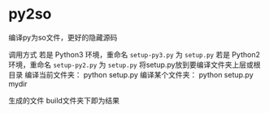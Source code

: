 # py2so
编译py为so文件，更好的隐藏源码

调用方式
  若是 Python3 环境，重命名 `setup-py3.py` 为 `setup.py`
  若是 Python2 环境，重命名 `setup-py2.py` 为 `setup.py`
  将setup.py放到要编译文件夹上层或根目录
  编译当前文件夹：
    python setup.py
  编译某个文件夹：
    python setup.py mydir
    
生成的文件
  build文件夹下即为结果
    
    
